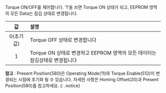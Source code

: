 Torque ON/OFF를 제어합니다. ‘1’을 쓰면 Torque ON 상태가 되고, EEPROM 영역의 모든 Data는 잠김 상태로 변경됩니다.

| 값        | 설명                                                                        |
| :-------: | :-------------------------------------------------------------------------- |
| 0(초기값) | Torque OFF 상태로 변경합니다                                      |
| 1         | Torque ON 상태로 변경하고 EEPROM 영역의 모든 데이터는 잠김상태로 변경됩니다 |

**참고** : Present Position(580)은 Operating Mode(11)와 Torque Enable(512)이 변경되는 시점에 초기화 될 수 있습니다. 자세한 사항은 Homing Offset(20)과 Present Position(580)를 참고하세요.
{: .notice}
